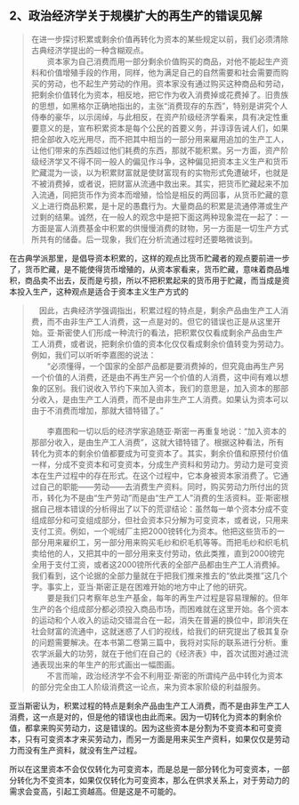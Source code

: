 <h2>2、政治经济学关于规模扩大的再生产的错误见解</h2><blockquote data-pid="HCpur78y">在进一步探讨积累或剩余价值再转化为资本的某些规定以前，我们必须清除古典经济学提出的一种含糊观点。<br/>　　资本家为自己消费而用一部分剩余价值购买的商品，对他不能起生产资料和价值增殖手段的作用，同样，他为满足自己的自然需要和社会需要而购买的劳动，也不起生产劳动的作用。资本家没有通过购买这种商品和劳动，把剩余价值转化为资本，相反地，把它作为收入消费掉或花费掉了。旧贵族的思想，如黑格尔正确地指出的，主张“消费现存的东西”，特别是讲究个人侍奉的豪华，以示阔绰，与此相反，在资产阶级经济学看来，具有决定性重要意义的是，宣布积累资本是每个公民的首要义务，并谆谆告诫人们，如果把全部收入吃光用尽，而不把其中相当的一部分用来雇用追加的生产工人，让他们带来的东西超过他们耗费的东西，那就不能积累。另一方面，资产阶级经济学又不得不同一般人的偏见作斗争，这种偏见把资本主义生产和货币贮藏混为一谈，以为积累财富就是使财富现有的实物形式免遭破坏，也就是不被消费掉，或者说，把财富从流通中救出来。其实，把货币贮藏起来不加入流通，同把货币作为资本而增殖，恰恰是相反的两回事，从货币贮藏的意义上进行商品积累，是十足的愚蠢行为。大量商品的积累是流通停滞或生产过剩的结果。诚然，在一般人的观念中是把下面这两种现象混在一起了：一方面是富人消费基金中积累的供慢慢消费的财物，另一方面是一切生产方式所共有的储备。后一现象，我们在分析流通过程时还要略微谈到。</blockquote><p data-pid="eSwn2GCg">在古典学派那里，是倡导资本积累的，这样的观点比货币贮藏者的观点要前进一步了，货币贮藏，是不能使得货币增殖的，从资本家看来，货币贮藏，意味着商品堆积，商品卖不出去，反而是亏损，所以不把积累起来的货币用于贮藏，而当成是资本投入生产，这种观点是适合于资本主义生产方式的</p><blockquote data-pid="xbWiuCV0"> 　因此，古典经济学强调指出，积累过程的特点是，剩余产品由生产工人消费，而不由非生产工人消费，这一点是对的。但它的错误也正是从这里开始。亚·斯密使人们形成一种流行的看法，把积累仅仅看成剩余产品由生产工人消费，或者说，把剩余价值的资本化仅仅看成剩余价值转变为劳动力。例如，我们可以听听李嘉图的说法：<br/>　　“必须懂得，一个国家的全部产品都是要消费掉的，但究竟由再生产另一个价值的人消费，还是由不再生产另一个价值的人消费，这中间有难以想象的区别。我们说收入节约下来加入资本，我们的意思是，加入资本的那部分收入，是由生产工人消费，而不是由非生产工人消费。如果认为资本可以由于不消费而增加，那就大错特错了。”<br/><br/>　　李嘉图和一切以后的经济学家追随亚·斯密一再重复地说：“加入资本的那部分收入，是由生产工人消费”，这就大错特错了。根据这种看法，所有转化为资本的剩余价值都要成为可变资本了。其实，剩余价值和原预付价值一样，分成不变资本和可变资本，分成生产资料和劳动力。劳动力是可变资本在生产过程中的存在形式。在这个过程中，它本身被资本家消费了。它通过自己的职能——劳动——去消费生产资料。同时，购买劳动力所付出的货币，转化为不是由“生产劳动”而是由“生产工人”消费的生活资料。亚·斯密根据自己根本错误的分析得出了以下的荒谬结论：虽然每一单个资本分成不变组成部分和可变组成部分，但社会资本只分解为可变资本，或者说，只用来支付工资。例如，一个呢绒厂主把2000镑转化为资本。他把这些货币的一部分用来雇织工，另一部分用来购买毛纱和织毛机等等。而把毛纱和织毛机卖给他的人，又把其中的一部分用来支付劳动，依此类推，直到2000镑完全用于支付工资，或者这2000镑所代表的全部产品都由生产工人消费掉。我们看到，这个论据的全部力量就在于把我们推来推去的“依此类推”这几个字。事实上，亚当·斯密正是在困难开始的地方中止了他的研究。<br/>　　要是我们只考察年总生产基金，每年的再生产过程是容易理解的。但年生产的各个组成部分都必须投入商品市场，而困难就在这里开始。各个资本的运动和个人收入的运动交错混合在一起，消失在普遍的换位中，即消失在社会财富的流通中，这就迷惑了人们的视线，给我们的研究提出了极其复杂的问题需要解决。在本书第二卷第三篇中，我将对实际的联系进行分析。重农学派最大的功劳，就在于他们在自己的《经济表》中，首次试图对通过流通表现出来的年生产的形式画出一幅图画。<br/>　　不言而喻，政治经济学不会不利用亚·斯密的所谓纯产品中转化为资本的部分完全由工人阶级消费这一论点，来为资本家阶级的利益服务。</blockquote><p data-pid="ixdAhtRQ">亚当斯密认为，积累过程的特点是剩余产品由生产工人消费，而不是由非生产工人消费，这一点是对的，但是他的错误也由此而来。因为一切转化为资本的剩余价值，都拿来购买劳动力，这是错误的。因为这些资本是分割为不变资本和可变资本，只有可变资本才来买劳动力，而另一方面是用来买生产资料，如果仅仅是劳动力而没有生产资料，就没有生产过程。</p><p data-pid="7QFxW4KP">所以在这里资本不会仅仅转化为可变资本，而是总是一部分转化为可变资本，一部分转化为不变资本，如果仅仅转化为可变资本，那么在供求关系上，对于劳动力的需求会变高，引起工资越高。但是这是不可能的。</p>